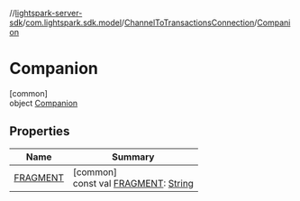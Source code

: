 //[lightspark-server-sdk](../../../../index.md)/[com.lightspark.sdk.model](../../index.md)/[ChannelToTransactionsConnection](../index.md)/[Companion](index.md)

# Companion

[common]\
object [Companion](index.md)

## Properties

| Name | Summary |
|---|---|
| [FRAGMENT](-f-r-a-g-m-e-n-t.md) | [common]<br>const val [FRAGMENT](-f-r-a-g-m-e-n-t.md): [String](https://kotlinlang.org/api/latest/jvm/stdlib/kotlin/-string/index.html) |
